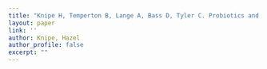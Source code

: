 ```yaml
---
title: "Knipe H, Temperton B, Lange A, Bass D, Tyler C. Probiotics and competitive exclusion of pathogens in shrimp aquaculture. Reviews in Aquaculture (in press)"
layout: paper
link: ''
author: Knipe, Hazel
author_profile: false
excerpt: ""
---
```

